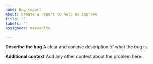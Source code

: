 ```yaml
---
name: Bug report
about: Create a report to help us improve
title: ''
labels: ''
assignees: mersaults

---
```


**Describe the bug**
A clear and concise description of what the bug is.

**Additional context**
Add any other context about the problem here.
